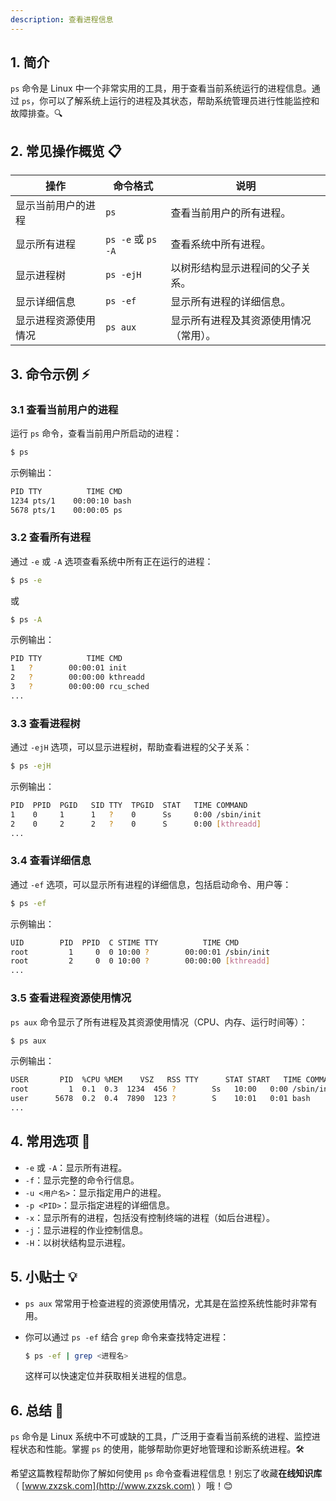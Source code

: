 ```yaml
---
description: 查看进程信息
---
```



## 1. 简介

`ps` 命令是 Linux 中一个非常实用的工具，用于查看当前系统运行的进程信息。通过 `ps`，你可以了解系统上运行的进程及其状态，帮助系统管理员进行性能监控和故障排查。🔍

## 2. 常见操作概览 📋

| 操作                   | 命令格式                        | 说明                                |
|------------------------|-------------------------------|-------------------------------------|
| 显示当前用户的进程       | `ps`                           | 查看当前用户的所有进程。             |
| 显示所有进程             | `ps -e` 或 `ps -A`             | 查看系统中所有进程。                 |
| 显示进程树               | `ps -ejH`                      | 以树形结构显示进程间的父子关系。     |
| 显示详细信息             | `ps -ef`                       | 显示所有进程的详细信息。             |
| 显示进程资源使用情况     | `ps aux`                       | 显示所有进程及其资源使用情况（常用）。 |

## 3. 命令示例 ⚡

### 3.1 查看当前用户的进程

运行 `ps` 命令，查看当前用户所启动的进程：

```bash
$ ps
```

示例输出：

```bash
PID TTY          TIME CMD
1234 pts/1    00:00:10 bash
5678 pts/1    00:00:05 ps
```

### 3.2 查看所有进程

通过 `-e` 或 `-A` 选项查看系统中所有正在运行的进程：

```bash
$ ps -e
```

或

```bash
$ ps -A
```

示例输出：

```bash
PID TTY          TIME CMD
1   ?        00:00:01 init
2   ?        00:00:00 kthreadd
3   ?        00:00:00 rcu_sched
...
```

### 3.3 查看进程树

通过 `-ejH` 选项，可以显示进程树，帮助查看进程的父子关系：

```bash
$ ps -ejH
```

示例输出：

```bash
PID  PPID  PGID   SID TTY  TPGID  STAT   TIME COMMAND
1    0     1      1   ?    0      Ss     0:00 /sbin/init
2    0     2      2   ?    0      S      0:00 [kthreadd]
...
```

### 3.4 查看详细信息

通过 `-ef` 选项，可以显示所有进程的详细信息，包括启动命令、用户等：

```bash
$ ps -ef
```

示例输出：

```bash
UID        PID  PPID  C STIME TTY          TIME CMD
root         1     0  0 10:00 ?        00:00:01 /sbin/init
root         2     0  0 10:00 ?        00:00:00 [kthreadd]
...
```

### 3.5 查看进程资源使用情况

`ps aux` 命令显示了所有进程及其资源使用情况（CPU、内存、运行时间等）：

```bash
$ ps aux
```

示例输出：

```bash
USER       PID  %CPU %MEM    VSZ   RSS TTY      STAT START   TIME COMMAND
root         1  0.1  0.3  1234  456 ?        Ss   10:00   0:00 /sbin/init
user      5678  0.2  0.4  7890  123 ?        S    10:01   0:01 bash
...
```

## 4. 常用选项 📝

- `-e` 或 `-A`：显示所有进程。
- `-f`：显示完整的命令行信息。
- `-u <用户名>`：显示指定用户的进程。
- `-p <PID>`：显示指定进程的详细信息。
- `-x`：显示所有的进程，包括没有控制终端的进程（如后台进程）。
- `-j`：显示进程的作业控制信息。
- `-H`：以树状结构显示进程。

## 5. 小贴士 💡

- `ps aux` 常常用于检查进程的资源使用情况，尤其是在监控系统性能时非常有用。
- 你可以通过 `ps -ef` 结合 `grep` 命令来查找特定进程：

  ```bash
  $ ps -ef | grep <进程名>
  ```

  这样可以快速定位并获取相关进程的信息。

## 6. 总结 🎯

`ps` 命令是 Linux 系统中不可或缺的工具，广泛用于查看当前系统的进程、监控进程状态和性能。掌握 `ps` 的使用，能够帮助你更好地管理和诊断系统进程。🛠️

希望这篇教程帮助你了解如何使用 `ps` 命令查看进程信息！别忘了收藏**在线知识库**（ [www.zxzsk.com](http://www.zxzsk.com) ）哦！😊

